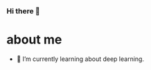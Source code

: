 ### Hi there 👋
# about me 


- 🌱 I’m currently learning about deep learning.

<!--
- 🔭 I’m currently working on ...
- 👯 I’m looking to collaborate on ...
- 🤔 I’m looking for help with ...
<!--

